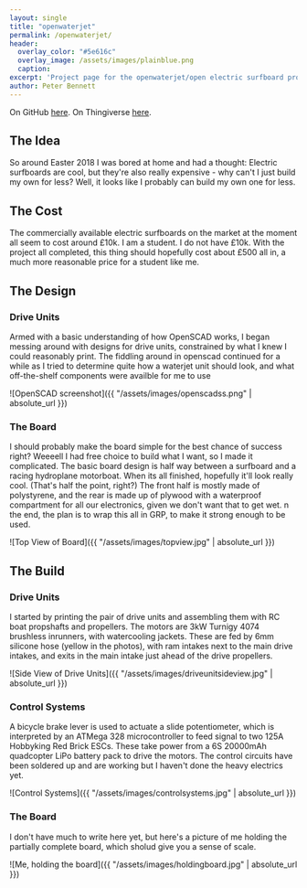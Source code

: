 ```yaml
---
layout: single
title: "openwaterjet"
permalink: /openwaterjet/
header:
  overlay_color: "#5e616c"
  overlay_image: /assets/images/plainblue.png
  caption:
excerpt: 'Project page for the openwaterjet/open electric surfboard project'
author: Peter Bennett
---
```


On GitHub [here](github.com/largeostrich/openwaterjet).
On Thingiverse [here](https://www.thingiverse.com/thing:3112554/).

## The Idea

So around Easter 2018 I was bored at home and had a thought: Electric surfboards are cool, but they're also really expensive - why can't I just build my own for less? Well, it looks like I probably can build my own one for less.

## The Cost

The commercially available electric surfboards on the market at the moment all seem to cost around £10k. I am a student. I do not have £10k. With the project all completed, this thing should hopefully cost about £500 all in, a much more reasonable price for a student like me.

## The Design

### Drive Units

Armed with a basic understanding of how OpenSCAD works, I began messing around with designs for drive units, constrained by what I knew I could reasonably print. The fiddling around in openscad continued for a while as I tried to determine quite how a waterjet unit should look, and what off-the-shelf components were availble for me to use

![OpenSCAD screenshot]({{ "/assets/images/openscadss.png" | absolute_url }})

### The Board

I should probably make the board simple for the best chance of success right? Weeeell I had free choice to build what I want, so I made it complicated. The basic board design is half way between a surfboard and a racing hydroplane motorboat. When its all finished, hopefully it'll look really cool. (That's half the point, right?) The front half is mostly made of polystyrene, and the rear is made up of plywood with a waterproof compartment for all our electronics, given we don't want that to get wet. n the end, the plan is to wrap this all in GRP, to make it strong enough to be used.

![Top View of Board]({{ "/assets/images/topview.jpg" | absolute_url }})

## The Build

### Drive Units

I started by printing the pair of drive units and assembling them with RC boat propshafts and propellers. The motors are 3kW Turnigy 4074 brushless inrunners, with watercooling jackets. These are fed by 6mm silicone hose (yellow in the photos), with ram intakes next to the main drive intakes, and exits in the main intake just ahead of the drive propellers.

![Side View of Drive Units]({{ "/assets/images/driveunitsideview.jpg" | absolute_url }})

### Control Systems

A bicycle brake lever is used to actuate a slide potentiometer, which is interpreted by an ATMega 328 microcontroller to feed signal to two 125A Hobbyking Red Brick ESCs. These take power from a 6S 20000mAh quadcopter LiPo battery pack to drive the motors. The control circuits have been soldered up and are working but I haven't done the heavy electrics yet.

![Control Systems]({{ "/assets/images/controlsystems.jpg" | absolute_url }})

### The Board

I don't have much to write here yet, but here's a picture of me holding the partially complete board, which sholud give you a sense of scale.

![Me, holding the board]({{ "/assets/images/holdingboard.jpg" | absolute_url }})


